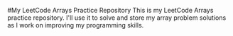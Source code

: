 #My LeetCode Arrays Practice Repository
This is my LeetCode Arrays practice repository. I'll use it to solve and store my array problem solutions as I work on improving my programming skills.
